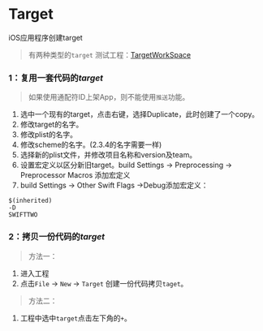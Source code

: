 # Target
iOS应用程序创建target

> 有两种类型的`target`
> 测试工程：[TargetWorkSpace](https://github.com/tangdaoyong/Target)

### 1：复用一套代码的*target*

> 如果使用通配符ID上架App，则不能使用`推送`功能。

1. 选中一个现有的target，点击右键，选择Duplicate，此时创建了一个copy。
2. 修改target的名字。
3. 修改plist的名字。
4. 修改scheme的名字。(2.3.4的名字需要一样)
5. 选择新的plist文件，并修改项目名称和version及team。
6. 设置宏定义以区分新旧target。build Settings -> Preprocessing -> Preprocessor Macros 添加宏定义
7. build Settings -> Other Swift Flags ->Debug添加宏定义：
```
$(inherited)
-D
SWIFTTWO
```

### 2：拷贝一份代码的*target*

> 方法一：

1. 进入工程
2. 点击`File` -> `New` -> `Target` 创建一份代码拷贝`taget`。

> 方法二：

1. 工程中选中`target`点击左下角的`+`。
